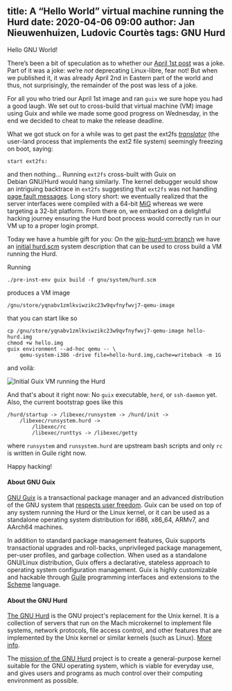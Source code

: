 title: A “Hello World” virtual machine running the Hurd
date: 2020-04-06 09:00
author: Jan Nieuwenhuizen, Ludovic Courtès
tags: GNU Hurd
---
Hello GNU World!

There’s been a bit of speculation as to whether our [April 1st
post](https://guix.gnu.org/blog/2020/deprecating-support-for-the-linux-kernel/)
was a joke.  Part of it was a joke: we’re _not_ deprecating Linux-libre,
fear not!  But when we published it, it was already April 2nd in Eastern
part of the world and thus, not surprisingly, the remainder of the post
was less of a joke.

For all you who tried our April 1st image and ran `guix` we sure hope
you had a good laugh.  We set out to cross-build that virtual machine
(VM) image using Guix and while we made some good progress on Wednesday,
in the end we decided to cheat to make the release deadline.

What we got stuck on for a while was to get past the ext2fs
[_translator_](https://www.gnu.org/software/hurd/doc/hurd_6.html#SEC43)
(the user-land process that implements the ext2 file system) seemingly
freezing on boot, saying:

```
start ext2fs:
```

and then nothing...  Running `ext2fs` cross-built with Guix on
Debian GNU/Hurd would hang similarly.  The kernel debugger would show an
intriguing backtrace in `ext2fs` suggesting that `ext2fs` was not
handling [page fault
messages](https://www.gnu.org/software/hurd/gnumach-doc/Memory-Object-Server.html).
Long story short: we eventually realized that the server interfaces were
compiled with a 64-bit [MiG](https://www.gnu.org/software/mig) whereas
we were targeting a 32-bit platform.  From there on, we embarked on a
delightful hacking journey ensuring the Hurd boot process would
correctly run in our VM up to a proper login prompt.

Today we have a humble gift for you: On the [wip-hurd-vm
branch](https://git.savannah.gnu.org/cgit/guix.git/log/?h=wip-hurd-vm)
we have an [initial
hurd.scm](https://git.savannah.gnu.org/cgit/guix.git/tree/gnu/system/hurd.scm?h=wip-hurd-vm)
system description that can be used to cross build a VM running the
Hurd.

Running

```
./pre-inst-env guix build -f gnu/system/hurd.scm
```

produces a VM image


```
/gnu/store/yqnabv1zmlkviwzikc23w9qvfnyfwvj7-qemu-image
```

that you can start like so

```
cp /gnu/store/yqnabv1zmlkviwzikc23w9qvfnyfwvj7-qemu-image hello-hurd.img
chmod +w hello.img
guix environment --ad-hoc qemu -- \
    qemu-system-i386 -drive file=hello-hurd.img,cache=writeback -m 1G
```

and voilà:

![Initial Guix VM running the Hurd](../../../static/blog/img/guix-hello-hurd.png)

And that's about it right now: No `guix` executable, `herd`, or
`ssh-daemon` yet.  Also, the current bootstrap goes like this

```
/hurd/startup -> /libexec/runsystem -> /hurd/init ->
    /libexec/runsystem.hurd ->
        /libexec/rc
        /libexec/runttys -> /libexec/getty
```

where `runsystem` and `runsystem.hurd` are upstream bash scripts and
only `rc` is written in Guile right now.

Happy hacking!

#### About GNU Guix

[GNU Guix](https://www.gnu.org/software/guix) is a transactional package
manager and an advanced distribution of the GNU system that [respects
user
freedom](https://www.gnu.org/distros/free-system-distribution-guidelines.html).
Guix can be used on top of any system running the Hurd or the Linux
kernel, or it can be used as a standalone operating system distribution
for i686, x86_64, ARMv7, and AArch64 machines.

In addition to standard package management features, Guix supports
transactional upgrades and roll-backs, unprivileged package management,
per-user profiles, and garbage collection.  When used as a standalone
GNU/Linux distribution, Guix offers a declarative, stateless approach to
operating system configuration management.  Guix is highly customizable
and hackable through [Guile](https://www.gnu.org/software/guile)
programming interfaces and extensions to the
[Scheme](http://schemers.org) language.

#### About the GNU Hurd

[The GNU Hurd](https://www.gnu.org/software/hurd) is the GNU project's
replacement for the Unix kernel.  It is a collection of servers that
run on the Mach microkernel to implement file systems, network
protocols, file access control, and other features that are
implemented by the Unix kernel or similar kernels (such as Linux).
[More
info](https://www.gnu.org/software/hurd/hurd/documentation.html).

The [mission of the GNU
Hurd](https://www.gnu.org/software/hurd/community/weblogs/antrik/hurd-mission-statement.html)
project is to create a general-purpose kernel suitable for the GNU
operating system, which is viable for everyday use, and gives users
and programs as much control over their computing environment as
possible.
